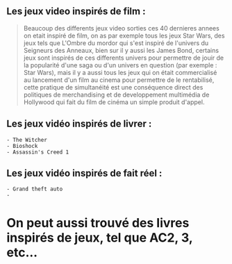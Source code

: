 ## Les jeux video inspirés de film :
> Beaucoup des differents jeux video sorties ces 40 dernieres annees on etait inspiré de film, on as par exemple tous les jeux Star Wars, des jeux tels que L'Ombre du mordor qui s'est inspiré de l'univers du Seigneurs des Anneaux, bien sur il y aussi les James Bond, certains jeux sont inspirés de ces differents univers pour permettre de jouir de la popularité d'une saga ou d'un univers en question (par exemple : Star Wars), mais il y a aussi tous les jeux qui on était commercialisé au lancement d'un film au cinema pour permettre de le rentabilisé, cette pratique de simultanéité est une conséquence direct des politiques de merchandising et de developpement multimédia de Hollywood qui fait du film de cinéma un simple produit d'appel. 

> 



## Les jeux vidéo inspirés de livrer : 
    - The Witcher
    - Bioshock
    - Assassin's Creed 1



## Les jeux vidéo inspirés de fait réel :
    - Grand theft auto
    - 

# On peut aussi trouvé des livres inspirés de jeux, tel que AC2, 3, etc...



